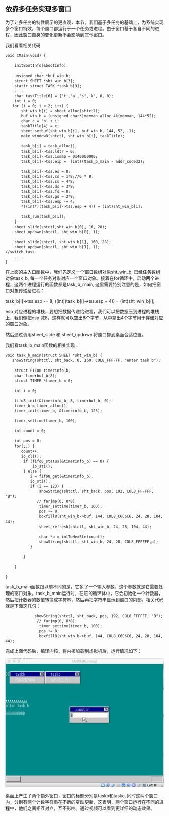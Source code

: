## 依靠多任务实现多窗口



为了让多任务的特性展示的更直观，本节，我们基于多任务的基础上，为系统实现多个窗口特效，每个窗口都运行于一个任务或进程。由于窗口基于各自不同的进程，因此窗口自身的变化更新不会影响到其他窗口。

我们看看相关代码

```
void CMain(void) {

    initBootInfo(&bootInfo);

    unsigned char *buf_win_b;
    struct SHEET *sht_win_b[3];
    static struct TASK *task_b[3];
    ....
    char taskTitle[6] = {'t','a','s','k', 0, 0};
    int i = 0;
   for (i = 0; i < 2; i++) {
       sht_win_b[i] = sheet_alloc(shtctl);
       buf_win_b = (unsigned char*)memman_alloc_4k(memman, 144*52);
       char c = 'b' + i;
       taskTitle[4] = c;
       sheet_setbuf(sht_win_b[i], buf_win_b, 144, 52, -1);
       make_window8(shtctl, sht_win_b[i], taskTitle);

       task_b[i] = task_alloc();
       task_b[i]->tss.ldtr = 0;
       task_b[i]->tss.iomap = 0x40000000;
       task_b[i]->tss.eip =  (int)(task_b_main - addr_code32);

       task_b[i]->tss.es = 0;
       task_b[i]->tss.cs = 1*8;//6 * 8;
       task_b[i]->tss.ss = 4*8;
       task_b[i]->tss.ds = 3*8;
       task_b[i]->tss.fs = 0;
       task_b[i]->tss.gs = 2*8;
       task_b[i]->tss.esp -= 4;
       *((int*)(task_b[i]->tss.esp + 4)) = (int)sht_win_b[i];

       task_run(task_b[i]);
    }
    sheet_slide(shtctl,sht_win_b[0], 16, 28);
    sheet_updown(shtctl, sht_win_b[0], 1);

    sheet_slide(shtctl, sht_win_b[1], 160, 28);
    sheet_updown(shtctl, sht_win_b[1], 1);
//switch task
    ....
}
```

在上面的主入口函数中，我们先定义一个窗口数组对象sht_win_b, 已经任务数组对象task_b, 每一个任务对象对应一个窗口对象。接着在for循环中，启动两个进程，这两个进程运行的函数都是task_b_main, 这里需要特别注意的是，如何把窗口对象传递给进程：

task_b[i]->tss.esp -= 8;
((int)(task_b[i]->tss.esp + 4)) = (int)sht_win_b[i];

esp 对应进程的堆栈，要想把数据传递给进程，我们可以把数据压到进程的堆栈上，我们像把esp 减8，这样就可以空出8个字节，从中拿出4个字节用于存储对应的窗口对象。

然后通过调用sheet_slide 和 sheet_updown 将窗口挪到桌面合适位置。

我们看task_b_main函数的相关实现：

```
void task_b_main(struct SHEET *sht_win_b) {
   showString(shtctl, sht_back, 0, 160, COL8_FFFFFF, "enter task b");

    struct FIFO8 timerinfo_b;
    char timerbuf_b[8];
    struct TIMER *timer_b = 0;

    int i = 0;

    fifo8_init(&timerinfo_b, 8, timerbuf_b, 0);
    timer_b = timer_alloc();
    timer_init(timer_b, &timerinfo_b, 123);

    timer_settime(timer_b, 100);

    int count = 0;

    int pos = 0;
    for(;;) {
       count++;
       io_cli();
        if (fifo8_status(&timerinfo_b) == 0) {
            io_sti();
        } else {
           i = fifo8_get(&timerinfo_b);
           io_sti();
           if (i == 123) {
               showString(shtctl, sht_back, pos, 192, COL8_FFFFFF, "B");
              // farjmp(0, 8*8);
               timer_settime(timer_b, 100);
               pos += 8;
               boxfill8(sht_win_b->buf, 144, COL8_C6C6C6, 24, 28, 104, 44);
               sheet_refresh(shtctl, sht_win_b, 24, 28, 104, 44);

               char *p = intToHexStr(count);
               showString(shtctl, sht_win_b, 24, 28, COL8_FFFFFF,p);
           }

        }

    }

}
```

task_b_main函数跟以前不同的是，它多了一个输入参数，这个参数就是它需要处理的窗口对象。task_b_main运行时，在它的循环体中，它会初始化一个计数器，然后把计数器的数值转换成字符串，然后再把字符串显示到窗口的内部，相关代码就是下面这几句：

```
             showString(shtctl, sht_back, pos, 192, COL8_FFFFFF, "B");
              // farjmp(0, 8*8);
               timer_settime(timer_b, 100);
               pos += 8;
               boxfill8(sht_win_b->buf, 144, COL8_C6C6C6, 24, 28, 104, 44);
```

完成上面代码后，编译内核，将内核加载到虚拟机后，运行情况如下：

![](img/20170111102619515.png)



桌面上产生了两个额外窗口，窗口的标题分别是taskb和taskc, 同时这两个窗口内，分别有两个计数字符串在不断的变动更新，这表明，两个窗口运行在不同的进程中，他们之间相互对立，互不影响。通过视频可以看到更详细的动态效果。